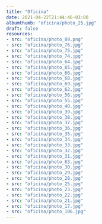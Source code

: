 ```yaml
---
title: "Oficina"
date: 2021-04-22T21:44:46-03:00
albumthumb: "oficina/photo_25.jpg"
draft: false
resources:
- src: "oficina/photo_89.png"
- src: "oficina/photo_76.jpg"
- src: "oficina/photo_75.jpg"
- src: "oficina/photo_74.jpg"
- src: "oficina/photo_64.jpg"
- src: "oficina/photo_65.jpg"
- src: "oficina/photo_66.jpg"
- src: "oficina/photo_68.jpg"
- src: "oficina/photo_69.jpg"
- src: "oficina/photo_62.jpg"
- src: "oficina/photo_56.jpg"
- src: "oficina/photo_55.jpg"
- src: "oficina/photo_40.jpg"
- src: "oficina/photo_39.jpg"
- src: "oficina/photo_38.jpg"
- src: "oficina/photo_37.jpg"
- src: "oficina/photo_36.jpg"
- src: "oficina/photo_35.jpg"
- src: "oficina/photo_34.jpg"
- src: "oficina/photo_33.jpg"
- src: "oficina/photo_32.jpg"
- src: "oficina/photo_31.jpg"
- src: "oficina/photo_63.jpg"
- src: "oficina/photo_30.jpg"
- src: "oficina/photo_29.jpg"
- src: "oficina/photo_28.jpg"
- src: "oficina/photo_25.jpg"
- src: "oficina/photo_23.jpg"
- src: "oficina/photo_22.jpg"
- src: "oficina/photo_21.jpg"
- src: "oficina/photo_17.jpg"
- src: "oficina/photo_106.jpg"
---
```

